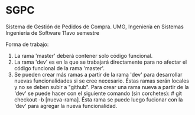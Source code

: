 ﻿# SGPC

Sistema de Gestión de Pedidos de Compra.
UMG, Ingeniería en Sistemas
Ingeniería de Software
11avo semestre

Forma de trabajo:
1. La rama 'master' deberá contener solo código funcional.
2. La rama 'dev' es en la que se trabajará directamente para no afectar el código funcional de la rama 'master'.
3. Se pueden crear más ramas a partir de la rama 'dev' para desarrollar nuevas funcionalidades si se cree necesario. Éstas ramas serán locales y no se deben subir a "github". Para crear una rama nueva a partir de la 'dev' se puede hacer con el siguiente comando (sin corchetes): # git checkout -b [nueva-rama]. Ésta rama se puede luego fucionar con la 'dev' para agregar la nueva funcionalidad.
